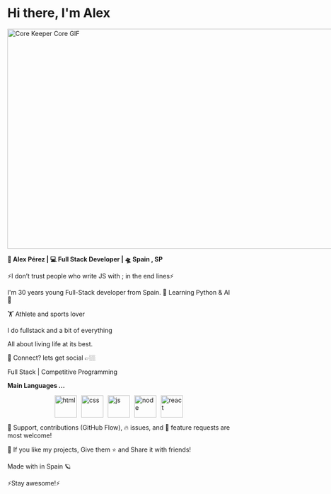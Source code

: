 <h1>Hi there, I'm Alex </h1>
<div class="Gif" style="width: 833px; height: 498.462px;"><img src="https://media1.tenor.com/m/rz7YXvXEWvIAAAAd/core-keeper-core.gif" width="833" height="498.4618473895583" alt="Core Keeper Core GIF" style="max-width: 833px;"></div>


**🙎 Alex Pérez | 💻 Full Stack Developer | 🛸 Spain , SP**

⚡️I don’t trust people who write JS with ;  in the end lines⚡️


I'm 30 years young Full-Stack developer from Spain.
🐍  Learning Python & AI 🤖

🏋️ Athlete and sports lover

I do fullstack and a bit of everything

All about living life at its best.

💬 Connect? lets get social 👉🏼

Full Stack | Competitive Programming



**Main Languages ...**
  <div style="display: flex; gap: 10px; justify-content: center; align-items: center;">
      <img src="https://github.com/user-attachments/assets/095608f7-bdda-427a-8d99-04e8620e7fe0" alt="html" width="50" height="50"/>
      <img src="https://github.com/user-attachments/assets/ff59ea4c-10e9-4860-8b47-9d97b46294f9" alt="css" width="50" height="50" />
      <img src="https://github.com/user-attachments/assets/53a83d31-c15d-4f35-8730-30ad9a88769b" alt="js" width="50" height="50"/>
      <img src="https://github.com/user-attachments/assets/c45107b9-2f48-4218-b403-5a55e58db4e2" alt="node" width="50" height="50"/>
      <img src="https://github.com/user-attachments/assets/1fd22b2f-b2fd-40ca-a7c7-2c323d9b711d" alt="react" width="50" height="50"/>
  </div>

🤝 Support, contributions (GitHub Flow), 🔥 issues, and 🥮 feature requests are most welcome!

💙 If you like my projects, Give them ⭐ and Share it with friends!

Made with in Spain 🪐

⚡️Stay awesome!⚡️
